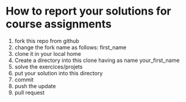 # How to report your solutions for course assignments

1. fork this repo from github
2. change the fork name as follows: first_name
3. clone it in your local home
4. Create a directory into this clone having as name your_first_name
5. solve the exercices/projets
6. put your solution into this directory
7. commit
8. push the update 
9. pull request
